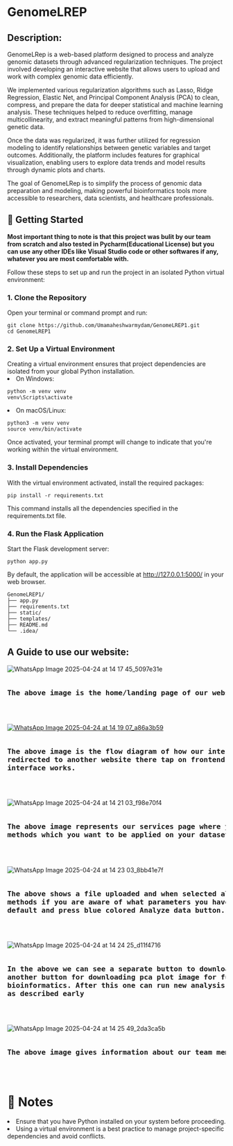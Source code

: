 <h1><b></b>GenomeLREP</b></h1>

<h2><b>Description:</b></h2>

GenomeLRep is a web-based platform designed to process and analyze genomic datasets through advanced regularization techniques. The project involved developing an interactive website that allows users to upload and work with complex genomic data efficiently.

We implemented various regularization algorithms such as Lasso, Ridge Regression, Elastic Net, and Principal Component Analysis (PCA) to clean, compress, and prepare the data for deeper statistical and machine learning analysis. These techniques helped to reduce overfitting, manage multicollinearity, and extract meaningful patterns from high-dimensional genetic data.

Once the data was regularized, it was further utilized for regression modeling to identify relationships between genetic variables and target outcomes. Additionally, the platform includes features for graphical visualization, enabling users to explore data trends and model results through dynamic plots and charts.

The goal of GenomeLRep is to simplify the process of genomic data preparation and modeling, making powerful bioinformatics tools more accessible to researchers, data scientists, and healthcare professionals.

<h2>🚀 Getting Started</h2>
<b>Most important thing to note is that this project was bulit by our team from scratch and also tested in Pycharm(Educational License) but you can use any other IDEs like Visual Studio code or other softwares if any, whatever you are most comfortable with.</b>

Follow these steps to set up and run the project in an isolated Python virtual environment:

<h3>1. Clone the Repository</h3>
Open your terminal or command prompt and run:

```
git clone https://github.com/Umamaheshwarmydam/GenomeLREP1.git
cd GenomeLREP1
```

<h3>2. Set Up a Virtual Environment</h3>
Creating a virtual environment ensures that project dependencies are isolated from your global Python installation.​
<li>On Windows:</li>

```
python -m venv venv
venv\Scripts\activate
```

<li>On macOS/Linux:</li>

```
python3 -m venv venv
source venv/bin/activate
```

Once activated, your terminal prompt will change to indicate that you're working within the virtual environment.​

<h3>3. Install Dependencies</h3>
With the virtual environment activated, install the required packages:​

```
pip install -r requirements.txt
```

This command installs all the dependencies specified in the requirements.txt file.​

<h3>4. Run the Flask Application</h3>
Start the Flask development server:

```
python app.py
```

By default, the application will be accessible at http://127.0.0.1:5000/ in your web browser.

```
GenomeLREP1/
├── app.py
├── requirements.txt
├── static/
├── templates/
├── README.md
└── .idea/
```

<h2><b>A Guide to use our website:</b></h2>

![WhatsApp Image 2025-04-24 at 14 17 45_5097e31e](https://github.com/user-attachments/assets/f07bbbeb-5301-4b0d-a872-54affd1bed2a)

<pre>
<h3><b>The above image is the home/landing page of our website.</b></h3>

</pre>

[![WhatsApp Image 2025-04-24 at 14 19 07_a86a3b59](https://github.com/user-attachments/assets/090c9183-3d2c-406f-9803-f76422f3aa4b)](https://ncase.me/loopy/v1.1/?embed=1&data=[[[1,1228,-34,1,%22User%2520input%2520%22,4],[2,1188,229,1,%22Website%2520%22,5],[3,856,365,0.5,%22Backend%2520%22,2],[5,427,607,0.5,%22ML%2520library%22,4],[12,387,931,0.5,%22LASSO%22,4],[13,784,896,0.5,%22Ridge%22,4],[14,1138,793,0.5,%22Elastic%2520net%22,4],[15,1130,550,0.5,%22JSON%2520FORMAT%22,3],[16,519,25,0.5,%22Front%2520end%22,1],[21,63,715,0.5,%22PCA%22,0]],[[2,1,44,-1,0],[1,2,40,1,0],[2,3,-43,1,0],[3,2,-92,-1,0],[5,3,141,1,0],[12,5,70,1,0],[13,5,-74,1,0],[14,5,-87,1,0],[5,15,68,1,0],[15,2,-115,1,0],[2,16,32,1,0],[16,2,53,-1,0],[3,5,-33,-1,0],[5,12,20,-1,0],[5,13,-15,-1,0],[5,14,44,-1,0],[5,21,30,-1,0],[21,5,94,1,0]],[],21%5D)

<pre>
<h3><b>The above image is the flow diagram of how our interface system works, give a tap on it then you will be 
redirected to another website there tap on frontend node and that's all you can visualise how our 
interface works.</b></h3>

</pre>

![WhatsApp Image 2025-04-24 at 14 21 03_f98e70f4](https://github.com/user-attachments/assets/18036b98-159f-442b-9454-9778bc668841)

<pre>
<h3><b>The above image represents our services page where you can see file uploading feature and selecting 
methods which you want to be applied on your dataset.</b></h3>

</pre>

![WhatsApp Image 2025-04-24 at 14 23 03_8bb41e7f](https://github.com/user-attachments/assets/cc5386fb-7e85-4b1a-803a-7780d8e65459)

<pre>
<h3><b>The above shows a file uploaded and when selected all methods we will get to see hyperparameters of all 
methods if you are aware of what parameters you have to select you can do so. Otherwise you can keep it 
default and press blue colored Analyze data button.</b></h3>

</pre>


![WhatsApp Image 2025-04-24 at 14 24 25_d11f4716](https://github.com/user-attachments/assets/5989ad0a-f80b-4463-ad79-f9405a58186c)

<pre>
<h3><b>In the above we can see a separate button to download Regression methods and PCA values table as well as 
another button for downloading pca plot image for further research this downloadable files can be used in 
bioinformatics. After this one can run new analysis by clicking right most button and do the same process 
as described early</b></h3>
  
</pre>

![WhatsApp Image 2025-04-24 at 14 25 49_2da3ca5b](https://github.com/user-attachments/assets/6e0ee95e-028a-42f6-8dc0-bd31717f116b)

<pre>
<h3><b>The above image gives information about our team members who contributed to this project.</b></h3>
  
</pre>

<h1><b>📌 Notes</b></h1>
<li>Ensure that you have Python installed on your system before proceeding.</li>

<li>Using a virtual environment is a best practice to manage project-specific dependencies and avoid conflicts.</li>
